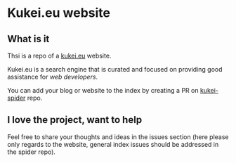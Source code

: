 # Kukei.eu website

## What is it
Thsi is a repo of a [kukei.eu](https://kukei.eu) website.

Kukei.eu is a search engine that is curated and focused on providing good assistance for *web developers*.

You can add your blog or website to the index by creating a PR on [kukei-spider](https://github.com/kukei-eu/spider) repo.

## I love the project, want to help

Feel free to share your thoughts and ideas in the issues section (here please only regards to the website, general index issues should be addressed in the spider repo).

